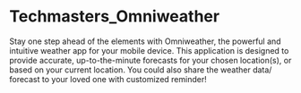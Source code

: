 # Techmasters_Omniweather
Stay one step ahead of the elements with Omniweather, the powerful and intuitive weather app for your mobile device. This application is designed to provide accurate, up-to-the-minute forecasts for your chosen location(s), or based on your current location. You could also share the weather data/ forecast to your loved one with customized reminder!
